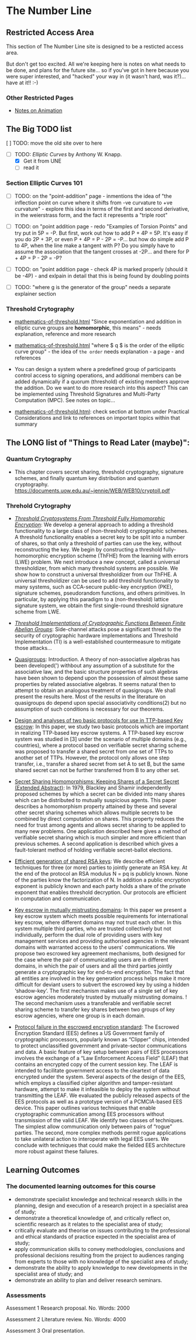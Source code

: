 <script src="../assets/restricted.js"></script>

# The Number Line

## Restricted Access Area

This section of The Number Line site is designed to be a resticted access area.

But don't get too excited. All we're keeping here is notes on what needs to be done, and plans for the future site... so if you've got in here because you were super interested, and "hacked" your way in (it wasn't hard, was it?)... have at it!! :-)

### Other Restricted Pages

- [Notes on Animation](animation-notes.md)

## The Big TODO list

[ ] TODO: move the old site over to here

- [ ] TODO: _Elliptic Curves_ by Anthony W. Knapp.
  - [x] Get it from UNE
  - [ ] read it

### Section Elliptic Curves 101

- [ ] TODO: on the "point-addition" page - inmentions the idea of "the inflection point on curve where it shifts from -ve curvature to +ve curvature" - explore this idea in terms of the first and second derivative, in the weierstrass form, and the fact it represents a "triple root"

- [ ] TODO: on "point addition page - redo "Examples of Torsion Points" and try put in 5P = -P. But first, work out how to add P + 4P = 5P. It's easy if you do 2P + 3P, or even P + 4P = P - 2P = -P... but how do simple add P to 4P, when the line make a tangent with P? Do you simply have to assume the association that the tangent crosses at -2P... and there for P + 4P = P - 2P = -P?

- [ ] TODO: on "point addition page - check 4P is marked properly (should it be -4P) - and exlpain in detail that this is being found by doubling points

- [ ] TODO: "where g is the generator of the group" needs a separate explainer section

### Threshold Crytography

- [mathematics-of-threshold.html](../elliptic-curves/practical-cryptography/020-mathematics-of-threshold.md) "Since exponentiation and addition in elliptic curve groups are **homomorphic**, this means" - needs explanation, reference and more research

- [mathematics-of-threshold.html](../elliptic-curves/practical-cryptography/020-mathematics-of-threshold.md) "where $ q $ is the order of the elliptic curve group" - the idea of `the order` needs explanation - a page - and references

- You can design a system where a predefined group of participants control access to signing operations, and additional members can be added dynamically if a quorum (threshold) of existing members approve the addition. Do we want to do more research into this aspect? This can be implemented using Threshold Signatures and Multi-Party Computation (MPC). See notes on topic...

- [mathematics-of-threshold.html](../elliptic-curves/practical-cryptography/020-mathematics-of-threshold.md): check section at bottom under Practical Considerations and link to references on important topics within that summary

## The LONG list of "Things to Read Later (maybe)":

### Quantum Crytography

- This chapter covers secret sharing, threshold cryptography, signature schemes, and finally quantum key distribution and quantum cryptography. https://documents.uow.edu.au/~jennie/WEB/WEB10/cryptoII.pdf

### Threhold Crytography

- [_Threshold Cryptosystems From Threshold Fully Homomorphic Encryption_](https://www.iacr.org/archive/crypto2018/10993213/10993213.pdf?utm_source=chatgpt.com): We develop a general approach to adding a threshold functionality to a large class of (non-threshold) cryptographic schemes. A threshold functionality enables a secret key to be split into a number of shares, so that only a threshold of parties can use the key, without reconstructing the key. We begin by constructing a threshold fully-homomorphic encryption scheme (ThFHE) from the learning with errors (LWE) problem. We next introduce a new concept, called a universal thresholdizer, from which many threshold systems are possible. We show how to construct a universal thresholdizer from our ThFHE. A universal thresholdizer can be used to add threshold functionality to many systems, such as CCA-secure public-key encryption (PKE), signature schemes, pseudorandom functions, and others primitives. In particular, by applying this paradigm to a (non-threshold) lattice signature system, we obtain the first single-round threshold signature scheme from LWE.

- [_Threshold Implementations of Cryptographic Functions Between Finite Abelian Groups_](https://eprint.iacr.org/2024/439?utm_source=chatgpt.com): Side-channel attacks pose a significant threat to the security of cryptographic hardware implementations and Threshold Implementation (TI) is a well-established countermeasure to mitigate those attacks...

- [Quasigroups](https://www.jstor.org/stable/1990259?seq=1): Introduction. A theory of non-associative algebras has been developed(') withbout any assumption of a substitute for the associative law, and the basic structure properties of such algebras have been shown to depend upon the possession of almost these same properties by related associative algebras. It seems natural then to attempt to obtain an analogous treatment of quasigroups. We shall present the results here. Most of the results in the literature on quasigroups do depend upon special associativity conditions(2) but no assumption of such conditions is necessary for our theorems.

- [Design and analyses of two basic protocols for use in TTP-based Key escrow](https://link.springer.com/chapter/10.1007/bfb0027933): In this paper, we study two basic protocols which are important in realizing TTP-based key escrow systems. A TTP-based key escrow system was studied in [3] under the scenario of multiple domains (e.g., countries), where a protocol based on verifiable secret sharing scheme was proposed to transfer a shared secret from one set of TTPs to another set of TTPs. However, the protocol only allows one step transfer, i.e., transfer a shared secret from set A to set B, but the same shared secret can not be further transferred from B to any other set.

- [Secret Sharing Homomorphisms: Keeping Shares of a Secret Secret (Extended Abstract)](https://link.springer.com/chapter/10.1007/3-540-47721-7_19): In 1979, Blackley and Shamir independently proposed schemes by which a secret can be divided into many shares which can be distributed to mutually suspicious agents. This paper describes a homomorphism property attained by these and several other secret sharing schemes which allows multiple secrets to be combined by direct computation on shares. This property reduces the need for trust among agents and allows secret sharing to be applied to many new problems. One application described here gives a method of verifiable secret sharing which is much simpler and more efficient than previous schemes. A second application is described which gives a fault-tolerant method of holding verifiable secret-ballot elections.

- [Efficient generation of shared RSA keys](https://link.springer.com/chapter/10.1007/bfb0052253): We describe efficient techniques for three (or more) parties to jointly generate an RSA key. At the end of the protocol an RSA modulus N = pq is publicly known. None of the parties know the factorization of N. In addition a public encryption exponent is publicly known and each party holds a share of the private exponent that enables threshold decryption. Our protocols are efficient in computation and communication.

- [Key escrow in mutually mistrusting domains](https://link.springer.com/chapter/10.1007/3-540-62494-5_14): In this paper we present a key escrow system which meets possible requirements for international key escrow, where different domains may not trust each other. In this system multiple third parties, who are trusted collectively but not individually, perform the dual role of providing users with key management services and providing authorised agencies in the relevant domains with warranted access to the users' communications. We propose two escrowed key agreement mechanisms, both designed for the case where the pair of communicating users are in different domains, in which the pair of users and all the third parties jointly generate a cryptographic key for end-to-end encryption. The fact that all entities are involved in the key generation process helps make it more difficult for deviant users to subvert the escrowed key by using a hidden ‘shadow-key’. The first mechanism makes use of a single set of key escrow agencies moderately trusted by mutually mistrusting domains. ! The second mechanism uses a transferable and verifiable secret sharing scheme to transfer key shares between two groups of key escrow agencies, where one group is in each domain.

- [Protocol failure in the escrowed encryption standard](https://dl.acm.org/doi/abs/10.1145/191177.191193): The Escrowed Encryption Standard (EES) defines a US Government family of cryptographic processors, popularly known as “Clipper” chips, intended to protect unclassified government and private-sector communications and data. A basic feature of key setup between pairs of EES processors involves the exchange of a “Law Enforcement Access Field” (LEAF) that contains an encrypted copy of the current session key. The LEAF is intended to facilitate government access to the cleartext of data encrypted under the system. Several aspects of the design of the EES, which employs a classified cipher algorithm and tamper-resistant hardware, attempt to make it infeasible to deploy the system without transmitting the LEAF. We evaluated the publicly released aspects of the EES protocols as well as a prototype version of a PCMCIA-based EES device. This paper outlines various techniques that enable cryptographic communication among EES processors without transmission of the valid LEAF. We identify two classes of techniques. The simplest allow communication only between pairs of “rogue” parties. The second, more complex methods permit rogue applications to take unilateral action to interoperate with legal EES users. We conclude with techniques that could make the fielded EES architecture more robust against these failures.

## Learning Outcomes

### The documented learning outcomes for this course

- demonstrate specialist knowledge and technical research skills in the planning, design and execution of a research project in a specialist area of study;
- demonstrate a theoretical knowledge of, and critically reflect on, scientific research as it relates to the specialist area of study;
- critically evaluate and theorise on issues contributing to the professional and ethical standards of practice expected in the specialist area of study;
- apply communication skills to convey methodologies, conclusions and professional decisions resulting from the project to audiences ranging from experts to those with no knowledge of the specialist area of study;
- demonstrate the ability to apply knowledge to new developments in the specialist area of study; and
- demonstrate an ability to plan and deliver research seminars.

### Assessments

Assessment 1
Research proposal.
No. Words: 2000

Assessment 2
Literature review.
No. Words: 4000

Assessment 3
Oral presentation.
